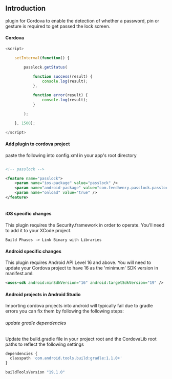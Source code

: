 ## Introduction

plugin for Cordova to enable the detection of whether a password, pin or gesture
is required to get passed the lock screen.

#### Cordova

```javascript
<script>

    setInterval(function() {

        passlock.getStatus(

            function success(result) {
                console.log(result);
            },

            function error(result) {
                console.log(result);
            }

        );

    }, 1500);

</script> 
```

#### Add plugin to cordova project

paste the following into config.xml in your app's root directory
```xml

<!-- passlock -->

<feature name="passlock">
    <param name="ios-package" value="passlock" />
    <param name="android-package" value="com.feedhenry.passlock.passlock" />
    <param name="onload" value="true" />
</feature>
    
```

#### iOS specific changes

This plugin requires the Security.framework in order to operate. You'll need to
add it to your XCode project. 

```text
Build Phases -> Link Binary with Libraries
```


#### Android specific changes

This plugin requires Android API Level 16 and above. You will need to update 
your Cordova project to have 16 as the 'minimum' SDK version in manifest.xml:

```xml
<uses-sdk android:minSdkVersion="16" android:targetSdkVersion="19" />
```


#### Android projects in Android Studio

Importing cordova projects into android will typically fail due to gradle errors
 you can fix them by following the following steps:

###### update gradle dependencies

Update the build.gradle file in your project root and the CordovaLib root paths 
to reflect the following settings

```javascript
dependencies {
  classpath 'com.android.tools.build:gradle:1.1.0+'
}
```

```javascript
buildToolsVersion "19.1.0"
```
